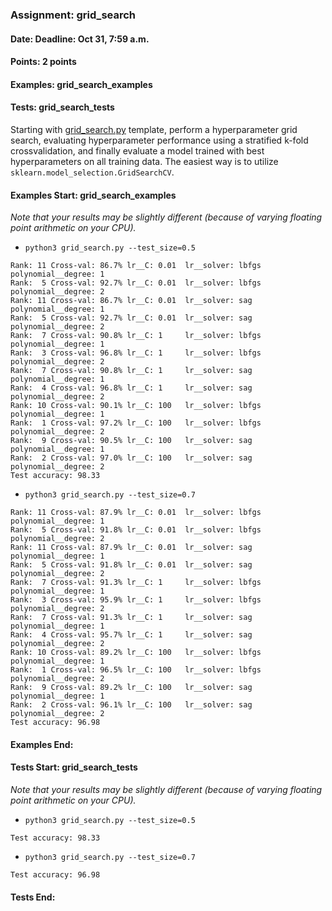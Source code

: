 ### Assignment: grid_search
#### Date: Deadline: Oct 31, 7:59 a.m.
#### Points: 2 points
#### Examples: grid_search_examples
#### Tests: grid_search_tests

Starting with [grid_search.py](https://github.com/ufal/npfl129/tree/master/labs/03/grid_search.py)
template, perform a hyperparameter grid search, evaluating hyperparameter performance
using a stratified k-fold crossvalidation, and finally evaluate a model
trained with best hyperparameters on all training data. The easiest way is
to utilize `sklearn.model_selection.GridSearchCV`.

#### Examples Start: grid_search_examples
_Note that your results may be slightly different (because of varying floating point arithmetic on your CPU)._
- `python3 grid_search.py --test_size=0.5`
```
Rank: 11 Cross-val: 86.7% lr__C: 0.01  lr__solver: lbfgs polynomial__degree: 1    
Rank:  5 Cross-val: 92.7% lr__C: 0.01  lr__solver: lbfgs polynomial__degree: 2    
Rank: 11 Cross-val: 86.7% lr__C: 0.01  lr__solver: sag   polynomial__degree: 1    
Rank:  5 Cross-val: 92.7% lr__C: 0.01  lr__solver: sag   polynomial__degree: 2    
Rank:  7 Cross-val: 90.8% lr__C: 1     lr__solver: lbfgs polynomial__degree: 1    
Rank:  3 Cross-val: 96.8% lr__C: 1     lr__solver: lbfgs polynomial__degree: 2    
Rank:  7 Cross-val: 90.8% lr__C: 1     lr__solver: sag   polynomial__degree: 1    
Rank:  4 Cross-val: 96.8% lr__C: 1     lr__solver: sag   polynomial__degree: 2    
Rank: 10 Cross-val: 90.1% lr__C: 100   lr__solver: lbfgs polynomial__degree: 1    
Rank:  1 Cross-val: 97.2% lr__C: 100   lr__solver: lbfgs polynomial__degree: 2    
Rank:  9 Cross-val: 90.5% lr__C: 100   lr__solver: sag   polynomial__degree: 1    
Rank:  2 Cross-val: 97.0% lr__C: 100   lr__solver: sag   polynomial__degree: 2    
Test accuracy: 98.33
```
- `python3 grid_search.py --test_size=0.7`
```
Rank: 11 Cross-val: 87.9% lr__C: 0.01  lr__solver: lbfgs polynomial__degree: 1    
Rank:  5 Cross-val: 91.8% lr__C: 0.01  lr__solver: lbfgs polynomial__degree: 2    
Rank: 11 Cross-val: 87.9% lr__C: 0.01  lr__solver: sag   polynomial__degree: 1    
Rank:  5 Cross-val: 91.8% lr__C: 0.01  lr__solver: sag   polynomial__degree: 2    
Rank:  7 Cross-val: 91.3% lr__C: 1     lr__solver: lbfgs polynomial__degree: 1    
Rank:  3 Cross-val: 95.9% lr__C: 1     lr__solver: lbfgs polynomial__degree: 2    
Rank:  7 Cross-val: 91.3% lr__C: 1     lr__solver: sag   polynomial__degree: 1    
Rank:  4 Cross-val: 95.7% lr__C: 1     lr__solver: sag   polynomial__degree: 2    
Rank: 10 Cross-val: 89.2% lr__C: 100   lr__solver: lbfgs polynomial__degree: 1    
Rank:  1 Cross-val: 96.5% lr__C: 100   lr__solver: lbfgs polynomial__degree: 2    
Rank:  9 Cross-val: 89.2% lr__C: 100   lr__solver: sag   polynomial__degree: 1    
Rank:  2 Cross-val: 96.1% lr__C: 100   lr__solver: sag   polynomial__degree: 2    
Test accuracy: 96.98
```
#### Examples End:
#### Tests Start: grid_search_tests
_Note that your results may be slightly different (because of varying floating point arithmetic on your CPU)._
- `python3 grid_search.py --test_size=0.5`
```
Test accuracy: 98.33
```
- `python3 grid_search.py --test_size=0.7`
```
Test accuracy: 96.98
```
#### Tests End:
